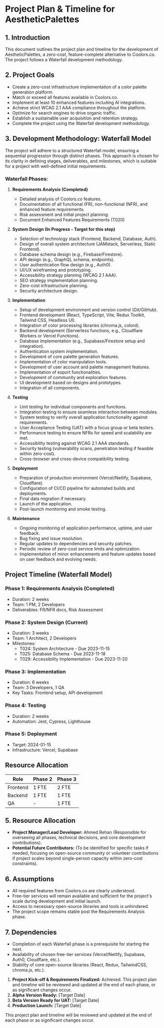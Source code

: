 # Project Plan & Timeline for AestheticPalettes

## 1. Introduction

This document outlines the project plan and timeline for the development of AestheticPalettes, a zero-cost, feature-complete alternative to Coolors.co. The project follows a Waterfall development methodology.

## 2. Project Goals

- Create a zero-cost infrastructure implementation of a color palette generation platform.
- Match or exceed all features available in Coolors.co.
- Implement at least 10 enhanced features including AI integrations.
- Achieve strict WCAG 2.1 AAA compliance throughout the platform.
- Optimize for search engines to drive organic traffic.
- Establish a sustainable user acquisition and retention strategy.
- Complete the project using the Waterfall development methodology.

## 3. Development Methodology: Waterfall Model

The project will adhere to a structured Waterfall model, ensuring a sequential progression through distinct phases. This approach is chosen for its clarity in defining stages, deliverables, and milestones, which is suitable for a project with well-defined initial requirements.

### Waterfall Phases:

1.  **Requirements Analysis (Completed)**

    - Detailed analysis of Coolors.co features.
    - Documentation of all functional (FR), non-functional (NFR), and enhanced feature requirements.
    - Risk assessment and initial project planning.
    - Document Enhanced Features Requirements (T020)

2.  **System Design (In Progress - Target for this step)**

    - Selection of technology stack (Frontend, Backend, Database, Auth).
    - Design of overall system architecture (JAMstack, Serverless, Static Frontend).
    - Database schema design (e.g., Firebase/Firestore).
    - API design (e.g., GraphQL schema, endpoints).
    - User authentication flow design (e.g., Auth0).
    - UI/UX wireframing and prototyping.
    - Accessibility strategy planning (WCAG 2.1 AAA).
    - SEO strategy implementation planning.
    - Zero-cost infrastructure planning.
    - Security architecture design.

3.  **Implementation**

    - Setup of development environment and version control (Git/GitHub).
    - Frontend development (React, TypeScript, Vite, Redux Toolkit, Tailwind CSS, Headless UI).
    - Integration of color processing libraries (chroma.js, colord).
    - Backend development (Serverless functions, e.g., Cloudflare Workers or Vercel Functions).
    - Database implementation (e.g., Supabase/Firestore setup and integration).
    - Authentication system implementation.
    - Development of core palette generation features.
    - Implementation of color manipulation tools.
    - Development of user account and palette management features.
    - Implementation of export functionalities.
    - Development of community and exploration features.
    - UI development based on designs and prototypes.
    - Integration of all components.

4.  **Testing**

    - Unit testing for individual components and functions.
    - Integration testing to ensure seamless interaction between modules.
    - System testing to verify overall application functionality against requirements.
    - User Acceptance Testing (UAT) with a focus group or beta testers.
    - Performance testing to ensure NFRs for speed and scalability are met.
    - Accessibility testing against WCAG 2.1 AAA standards.
    - Security testing (vulnerability scans, penetration testing if feasible within zero-cost).
    - Cross-browser and cross-device compatibility testing.

5.  **Deployment**

    - Preparation of production environment (Vercel/Netlify, Supabase, Cloudflare).
    - Configuration of CI/CD pipeline for automated builds and deployments.
    - Final data migration if necessary.
    - Launch of the application.
    - Post-launch monitoring and smoke testing.

6.  **Maintenance**
    - Ongoing monitoring of application performance, uptime, and user feedback.
    - Bug fixing and issue resolution.
    - Regular updates to dependencies and security patches.
    - Periodic review of zero-cost service limits and optimization.
    - Implementation of minor enhancements and feature updates based on user feedback and evolving needs.

## Project Timeline (Waterfall Model)

### Phase 1: Requirements Analysis (Completed)

- Duration: 2 weeks
- Team: 1 PM, 2 Developers
- Deliverables: FR/NFR docs, Risk Assessment

### Phase 2: System Design (Current)

- Duration: 3 weeks
- Team: 1 Architect, 2 Developers
- Milestones:
  - T024: System Architecture - Due 2023-11-15
  - T025: Database Schema - Due 2023-11-18
  - T029: Accessibility Implementation - Due 2023-11-20

### Phase 3: Implementation

- Duration: 6 weeks
- Team: 3 Developers, 1 QA
- Key Tasks: Frontend setup, API development

### Phase 4: Testing

- Duration: 2 weeks
- Automation: Jest, Cypress, Lighthouse

### Phase 5: Deployment

- Target: 2024-01-15
- Infrastructure: Vercel, Supabase

## Resource Allocation

| Role     | Phase 2 | Phase 3 |
| -------- | ------- | ------- |
| Frontend | 1 FTE   | 2 FTE   |
| Backend  | 1 FTE   | 1 FTE   |
| QA       | -       | 1 FTE   |

## 5. Resource Allocation

- **Project Manager/Lead Developer:** Ahmed Rehan (Responsible for overseeing all phases, technical decisions, and core development contributions).
- **Potential Future Contributors:** (To be identified for specific tasks if needed, focusing on open-source community or volunteer contributions if project scales beyond single-person capacity within zero-cost constraints).

## 6. Assumptions

- All required features from Coolors.co are clearly understood.
- Free-tier services will remain available and sufficient for the project's scale during development and initial launch.
- Access to necessary open-source libraries and tools is unhindered.
- The project scope remains stable post the Requirements Analysis phase.

## 7. Dependencies

- Completion of each Waterfall phase is a prerequisite for starting the next.
- Availability of chosen free-tier services (Vercel/Netlify, Supabase, Auth0, Cloudflare, etc.).
- Stability of core open-source libraries (React, Redux, TailwindCSS, chroma.js, etc.).

1.  **Project Kick-off & Requirements Finalized:** Achieved.
    This project plan and timeline will be reviewed and updated at the end of each phase, or as significant changes occur.
2.  **Alpha Version Ready:** [Target Date]
3.  **Beta Version Ready for UAT:** [Target Date]
4.  **Production Launch:** [Target Date]

This project plan and timeline will be reviewed and updated at the end of each phase or as significant changes occur.
